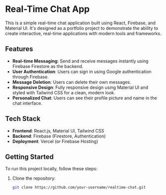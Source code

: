 # Real-Time Chat App

This is a simple real-time chat application built using React, Firebase, and Material UI. It's designed as a portfolio project to demonstrate the ability to create interactive, real-time applications with modern tools and frameworks.

## Features

- **Real-time Messaging**: Send and receive messages instantly using Firebase Firestore as the backend.
- **User Authentication**: Users can sign in using Google authentication through Firebase.
- **Message Deletion**: Users can delete their own messages.
- **Responsive Design**: Fully responsive design using Material UI and styled with Tailwind CSS for a clean, modern look.
- **Personalized Chat**: Users can see their profile picture and name in the chat interface.

## Tech Stack

- **Frontend**: React.js, Material UI, Tailwind CSS
- **Backend**: Firebase (Firestore, Authentication)
- **Deployment**: Vercel (or Firebase Hosting)

## Getting Started

To run this project locally, follow these steps:

1. Clone the repository:
   ```bash
   git clone https://github.com/your-username/realtime-chat.git
